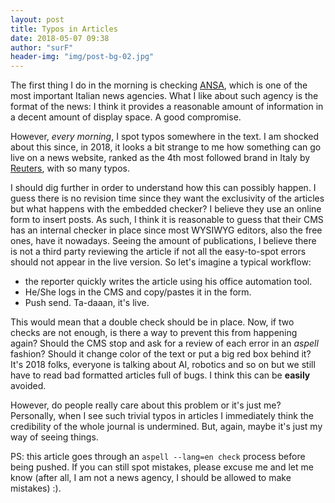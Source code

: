 ```yaml
---
layout: post
title: Typos in Articles 
date: 2018-05-07 09:38
author: "surF"
header-img: "img/post-bg-02.jpg"
---
```


The first thing I do in the morning is checking [ANSA](https://ansa.it), which
is one of the most important Italian news agencies. 
What I like about such agency is the format of the news: I think it provides 
a reasonable amount of information in a decent amount of display space. A good
compromise. 

However, *every morning*, I spot typos somewhere in the text. I am shocked
about this since, in 2018, it looks a bit strange to me how something can go
live on a news website, ranked as the 4th most followed brand in Italy by
[Reuters](https://reutersinstitute.politics.ox.ac.uk/sites/default/files/Digital%20News%20Report%202017%20web_0.pdf?utm_source=Direct),
with so many typos.

I should dig further in order to understand how this can possibly happen.
I guess there is no revision time since they want the exclusivity of the
articles but what happens with the embedded checker? I believe they use
an online form to insert posts. As such, I think it is reasonable to guess that
their CMS has an internal checker in
place since most WYSIWYG editors, also the free ones, have it nowadays. 
Seeing the amount of publications, I believe there is not a third
party reviewing the article if not all the easy-to-spot errors should not
appear in the live version.
So let's imagine a typical workflow: 
* the reporter quickly writes the article using his office automation tool.
* He/She logs in the CMS and copy/pastes it in the form.
* Push send. Ta-daaan, it's live.


This would mean that a double check should be in place. 
Now, if two checks are not enough, is there a way to prevent this from
happening again? Should the CMS stop and ask for a review of each error
in an *aspell* fashion? Should
it change color of the text or put a big red box behind it? 
It's 2018 folks, everyone is talking about AI, robotics and so on but we still have to read bad
formatted articles full of bugs. I think this can be **easily**
avoided. 

However, do people really care about this problem or it's just me?
Personally, when I see such trivial typos in articles I immediately think the
credibility of the whole journal is undermined. But, again, maybe it's just my
way of seeing things. 

PS: this article goes through an
`aspell --lang=en check` process before being pushed. If you can still spot
mistakes, please excuse
me and let me know (after all, I am not a news agency, I should be allowed to
make mistakes) :).
